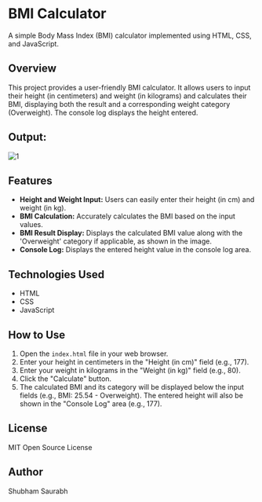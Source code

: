 # BMI Calculator

A simple Body Mass Index (BMI) calculator implemented using HTML, CSS, and JavaScript.

## Overview

This project provides a user-friendly BMI calculator. It allows users to input their height (in centimeters) and weight (in kilograms) and calculates their BMI, displaying both the result and a corresponding weight category (Overweight). The console log displays the height entered.

## Output:

![1](https://github.com/user-attachments/assets/4b87ec90-de40-4dbd-aab0-c88ea2a9f8e6)

## Features

*   **Height and Weight Input:** Users can easily enter their height (in cm) and weight (in kg).
*   **BMI Calculation:** Accurately calculates the BMI based on the input values.
*   **BMI Result Display:** Displays the calculated BMI value along with the 'Overweight' category if applicable, as shown in the image.
*   **Console Log:** Displays the entered height value in the console log area.

## Technologies Used

*   HTML
*   CSS
*   JavaScript

## How to Use

1.  Open the `index.html` file in your web browser.
2.  Enter your height in centimeters in the "Height (in cm)" field (e.g., 177).
3.  Enter your weight in kilograms in the "Weight (in kg)" field (e.g., 80).
4.  Click the "Calculate" button.
5.  The calculated BMI and its category will be displayed below the input fields (e.g., BMI: 25.54 - Overweight). The entered height will also be shown in the "Console Log" area (e.g., 177).

## License

MIT Open Source License

## Author

Shubham Saurabh
